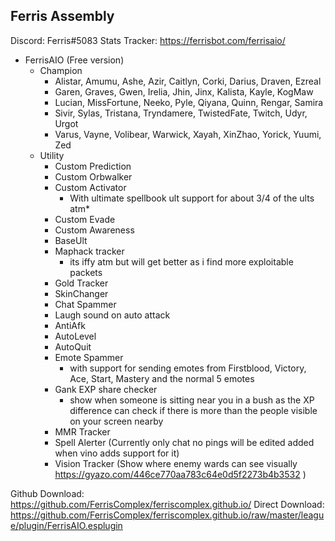 ## Ferris Assembly
Discord: Ferris#5083
Stats Tracker: https://ferrisbot.com/ferrisaio/

* FerrisAIO (Free version)
    * Champion
        * Alistar, Amumu, Ashe, Azir, Caitlyn, Corki, Darius, Draven, Ezreal
        * Garen, Graves, Gwen, Irelia, Jhin, Jinx, Kalista, Kayle, KogMaw
        * Lucian, MissFortune, Neeko, Pyle, Qiyana, Quinn, Rengar, Samira
        * Sivir, Sylas, Tristana, Tryndamere, TwistedFate, Twitch, Udyr, Urgot
        * Varus, Vayne, Volibear, Warwick, Xayah, XinZhao, Yorick, Yuumi, Zed
    * Utility
        * Custom Prediction
        * Custom Orbwalker
        * Custom Activator
            * With ultimate spellbook ult support for about 3/4 of the ults atm* 
        * Custom Evade
        * Custom Awareness
        * BaseUlt
        * Maphack tracker
            * its iffy atm but will get better as i find more exploitable packets
        * Gold Tracker
        * SkinChanger
        * Chat Spammer
        * Laugh sound on auto attack
        * AntiAfk 
        * AutoLevel
        * AutoQuit
        * Emote Spammer
            * with support for sending emotes from Firstblood, Victory, Ace, Start, Mastery and the normal 5 emotes
        * Gank EXP share checker
            * show when someone is sitting near you in a bush as the XP difference can check if there is more than the people visible on your screen nearby
        * MMR Tracker
        * Spell Alerter (Currently only chat no pings will be edited added when vino adds support for it)
        * Vision Tracker (Show where enemy wards can see visually https://gyazo.com/446ce770aa783c64e0d5f2273b4b3532 )
        
Github Download: https://github.com/FerrisComplex/ferriscomplex.github.io/
Direct Download: https://github.com/FerrisComplex/ferriscomplex.github.io/raw/master/league/plugin/FerrisAIO.esplugin

